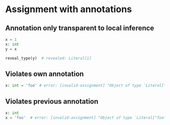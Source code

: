 # Assignment with annotations

## Annotation only transparent to local inference

```py
x = 1
x: int
y = x

reveal_type(y)  # revealed: Literal[1]
```

## Violates own annotation

```py
x: int = 'foo' # error: [invalid-assignment] "Object of type `Literal["foo"]` is not assignable to `int`"

```

## Violates previous annotation

```py
x: int
x = 'foo'  # error: [invalid-assignment] "Object of type `Literal["foo"]` is not assignable to `int`"
```
